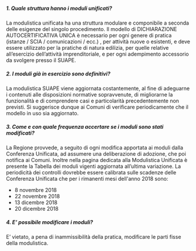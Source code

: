 ##### 1. Quale struttura hanno i moduli unificati?

La modulistica unificata ha una struttura modulare e componibile a seconda delle esigenze del singolo procedimento.
Il modello di DICHIARAZIONE AUTOCERTIFICATIVA UNICA è necessario per ogni genere di pratica (istanze / SCIA / comunicazioni / ecc.) , per attività nuove o esistenti, e deve essere utilizzato  per la pratiche di natura edilizia, per quelle relative all’esercizio dell’attività imprenditoriale, e per ogni adempimento accessorio da svolgere presso il SUAPE.



##### 2. I moduli già in esercizio sono definitivi?

La modulistica SUAPE viene aggiornata costantemente, al fine di adeguarne i contenuti alle disposizioni normative sopravvenute, di migliorarne la funzionalità e di comprendere casi e particolarità precedentemente non previsti.
Si suggerisce dunque ai Comuni di verificare periodicamente che il modello in uso sia aggiornato.



##### 3. Come e con quale frequenza accertare se i moduli sono stati modificati?

La Regione provvede, a seguito di ogni modifica apportata ai moduli dalla Conferenza Unificata, ad assumere una deliberazione di adozione, che poi notifica ai Comuni. Inoltre nella pagina dedicata alla Modulistica Unificata è presente la Tabella dei moduli vigenti aggiornata all’ultima variazione. La periodicità dei controlli dovrebbe essere calibrata sulle scadenze delle Conferenza Unificata che per i rimanenti mesi dell'anno 2018 sono:

- 8 novembre 2018
- 22 novembre 2018
- 13 dicembre 2018
- 20 dicembre 2018



##### 4. E’ possibile modificare i moduli?

E’ vietato, a pena di inammissibilità della pratica, modificare le parti fisse della modulistica.
